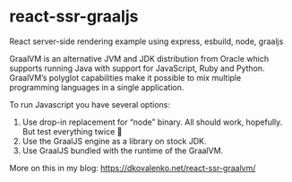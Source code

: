 # react-ssr-graaljs

React server-side rendering example using express, esbuild, node, graaljs

GraalVM is an alternative JVM and JDK distribution from Oracle which supports running Java with support for JavaScript, Ruby and Python. GraalVM’s polyglot capabilities make it possible to mix multiple programming languages in a single application.

To run Javascript you have several options:
1. Use drop-in replacement for “node” binary. All should work, hopefully. But test everything twice 🤞
2. Use the GraalJS engine as a library on stock JDK. 
3. Use GraalJS bundled with the runtime of the GraalVM.

More on this in my blog:
https://dkovalenko.net/react-ssr-graalvm/